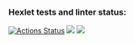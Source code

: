### Hexlet tests and linter status:
[![Actions Status](https://github.com/ivan-shatalov-wq/python-project-49/actions/workflows/hexlet-check.yml/badge.svg)](https://github.com/ivan-shatalov-wq/python-project-49/actions)
<a href="https://codeclimate.com/github/ivan-shatalov-wq/python-project-49/maintainability"><img src="https://api.codeclimate.com/v1/badges/a6064902f19020fd1817/maintainability" /></a>
<a href="https://codeclimate.com/github/ivan-shatalov-wq/python-project-49/test_coverage"><img src="https://api.codeclimate.com/v1/badges/a6064902f19020fd1817/test_coverage" /></a>